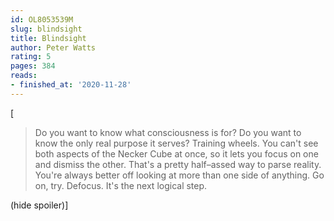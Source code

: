 ```yaml
---
id: OL8053539M
slug: blindsight
title: Blindsight
author: Peter Watts
rating: 5
pages: 384
reads:
- finished_at: '2020-11-28'
---
```

[
  

  <blockquote>Do you want to know what consciousness is for? Do you want to know the only real purpose it serves? Training wheels. You can't see both aspects of the Necker Cube at once, so it lets you focus on one and dismiss the other. That's a pretty half–assed way to parse reality. You're always better off looking at more than one side of anything. Go on, try. Defocus. It's the next logical step.</blockquote>
  

 <a class="jsHideSpoiler spoilerAction">(hide spoiler)</a>]

